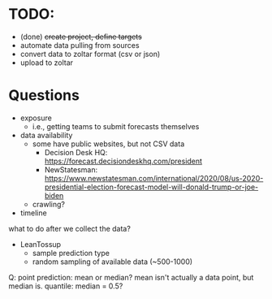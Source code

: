 # TODO:

- (done) ~~create project, define targets~~
- automate data pulling from sources
- convert data to zoltar format (csv or json)
- upload to zoltar


# Questions

- exposure
  - i.e., getting teams to submit forecasts themselves
- data availability
  - some have public websites, but not CSV data
    - Decision Desk HQ: https://forecast.decisiondeskhq.com/president
    - NewStatesman: https://www.newstatesman.com/international/2020/08/us-2020-presidential-election-forecast-model-will-donald-trump-or-joe-biden
  - crawling?
- timeline

what to do after we collect the data?

- LeanTossup
  - sample prediction type
  - random sampling of available data (~500-1000)
  
Q: point prediction: mean or median? mean isn't actually a data point, but median is. quantile: median = 0.5?